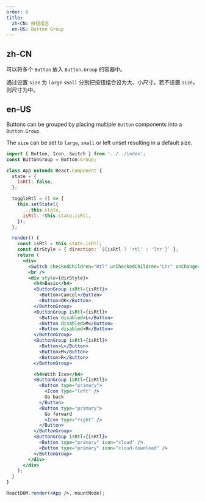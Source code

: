 ```yaml
---
order: 6
title:
  zh-CN: 按钮组合
  en-US: Button Group
---
```


## zh-CN

可以将多个 `Button` 放入 `Button.Group` 的容器中。

通过设置 `size` 为 `large` `small` 分别把按钮组合设为大、小尺寸。若不设置 `size`，则尺寸为中。

## en-US

Buttons can be grouped by placing multiple `Button` components into a `Button.Group`.

The `size` can be set to `large`, `small` or left unset resulting in a default size.

```jsx
import { Button, Icon, Switch } from '../../index';
const ButtonGroup = Button.Group;

class App extends React.Component {
  state = {
    isRtl: false,
  };

  toggleRtl = () => {
    this.setState({
      ...this.state,
      isRtl: !this.state.isRtl,
    });
  };

  render() {
    const isRtl = this.state.isRtl;
    const dirStyle = { direction: `${isRtl ? 'rtl' : 'ltr'}` };
    return (
      <div>
        <Switch checkedChildren="Rtl" unCheckedChildren="Ltr" onChange={this.toggleRtl} />
        <br />
        <div style={dirStyle}>
          <h4>Basic</h4>
          <ButtonGroup isRtl={isRtl}>
            <Button>Cancel</Button>
            <Button>OK</Button>
          </ButtonGroup>
          <ButtonGroup isRtl={isRtl}>
            <Button disabled>L</Button>
            <Button disabled>M</Button>
            <Button disabled>R</Button>
          </ButtonGroup>
          <ButtonGroup isRtl={isRtl}>
            <Button>L</Button>
            <Button>M</Button>
            <Button>R</Button>
          </ButtonGroup>

          <h4>With Icon</h4>
          <ButtonGroup isRtl={isRtl}>
            <Button type="primary">
              <Icon type="left" />
              Go back
            </Button>
            <Button type="primary">
              Go forward
              <Icon type="right" />
            </Button>
          </ButtonGroup>
          <ButtonGroup isRtl={isRtl}>
            <Button type="primary" icon="cloud" />
            <Button type="primary" icon="cloud-download" />
          </ButtonGroup>
        </div>
      </div>
    );
  }
}

ReactDOM.render(<App />, mountNode);
```

<style>
#components-button-demo-button-group h4 {
  margin: 16px 0;
  font-size: 14px;
  line-height: 1;
  font-weight: normal;
}
#components-button-demo-button-group h4:first-child {
  margin-top: 0;
}
#components-button-demo-button-group .ant-btn-group {
  margin-right: 8px;
}
</style>
